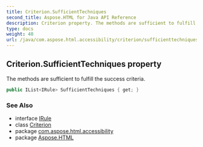 ```yaml
---
title: Criterion.SufficientTechniques
second_title: Aspose.HTML for Java API Reference
description: Criterion property. The methods are sufficient to fulfill the success criteria
type: docs
weight: 40
url: /java/com.aspose.html.accessibility/criterion/sufficienttechniques/
---
```

## Criterion.SufficientTechniques property

The methods are sufficient to fulfill the success criteria.

```java
public IList<IRule> SufficientTechniques { get; }
```

### See Also

* interface [IRule](../../irule/)
* class [Criterion](../)
* package [com.aspose.html.accessibility](../../../com.aspose.html.accessibility/)
* package [Aspose.HTML](../../../)
